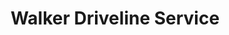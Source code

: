 ---
title: "Walker Driveline Service"
url: /talent/walker-driveline-service/
shop: Autowerkstatt
---
